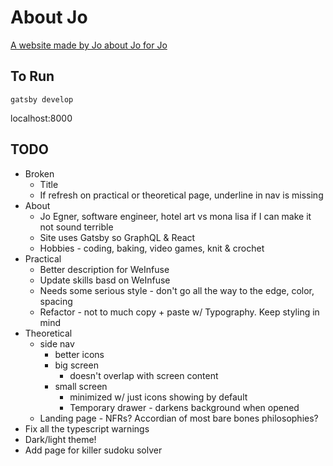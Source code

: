 # About Jo
[A website made by Jo about Jo for Jo](https://aboutjo.gtsb.io/)

## To Run
`gatsby develop`

localhost:8000

## TODO
* Broken
  * Title
  * If refresh on practical or theoretical page, underline in nav is missing
* About
  * Jo Egner, software engineer, hotel art vs mona lisa if I can make it not sound terrible
  * Site uses Gatsby so GraphQL & React
  * Hobbies - coding, baking, video games, knit & crochet
* Practical
  * Better description for WeInfuse
  * Update skills basd on WeInfuse
  * Needs some serious style - don't go all the way to the edge, color, spacing
  * Refactor - not to much copy + paste w/ Typography. Keep styling in mind
* Theoretical
  * side nav
    * better icons
    * big screen
      * doesn't overlap with screen content
    * small screen
      * minimized w/ just icons showing by default
      * Temporary drawer - darkens background when opened
  * Landing page - NFRs? Accordian of most bare bones philosophies?
* Fix all the typescript warnings
* Dark/light theme!
* Add page for killer sudoku solver
